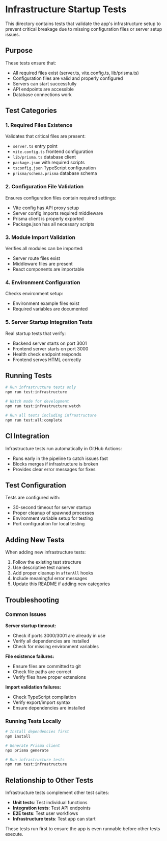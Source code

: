 # Infrastructure Startup Tests

This directory contains tests that validate the app's infrastructure setup to prevent critical breakage due to missing configuration files or server setup issues.

## Purpose

These tests ensure that:
- All required files exist (server.ts, vite.config.ts, lib/prisma.ts)
- Configuration files are valid and properly configured
- Servers can start successfully
- API endpoints are accessible
- Database connections work

## Test Categories

### 1. Required Files Existence
Validates that critical files are present:
- `server.ts` entry point
- `vite.config.ts` frontend configuration
- `lib/prisma.ts` database client
- `package.json` with required scripts
- `tsconfig.json` TypeScript configuration
- `prisma/schema.prisma` database schema

### 2. Configuration File Validation
Ensures configuration files contain required settings:
- Vite config has API proxy setup
- Server config imports required middleware
- Prisma client is properly exported
- Package.json has all necessary scripts

### 3. Module Import Validation
Verifies all modules can be imported:
- Server route files exist
- Middleware files are present
- React components are importable

### 4. Environment Configuration
Checks environment setup:
- Environment example files exist
- Required variables are documented

### 5. Server Startup Integration Tests
Real startup tests that verify:
- Backend server starts on port 3001
- Frontend server starts on port 3000
- Health check endpoint responds
- Frontend serves HTML correctly

## Running Tests

```bash
# Run infrastructure tests only
npm run test:infrastructure

# Watch mode for development
npm run test:infrastructure:watch

# Run all tests including infrastructure
npm run test:all:complete
```

## CI Integration

Infrastructure tests run automatically in GitHub Actions:
- Runs early in the pipeline to catch issues fast
- Blocks merges if infrastructure is broken
- Provides clear error messages for fixes

## Test Configuration

Tests are configured with:
- 30-second timeout for server startup
- Proper cleanup of spawned processes
- Environment variable setup for testing
- Port configuration for local testing

## Adding New Tests

When adding new infrastructure tests:

1. Follow the existing test structure
2. Use descriptive test names
3. Add proper cleanup in `afterAll` hooks
4. Include meaningful error messages
5. Update this README if adding new categories

## Troubleshooting

### Common Issues

**Server startup timeout:**
- Check if ports 3000/3001 are already in use
- Verify all dependencies are installed
- Check for missing environment variables

**File existence failures:**
- Ensure files are committed to git
- Check file paths are correct
- Verify files have proper extensions

**Import validation failures:**
- Check TypeScript compilation
- Verify export/import syntax
- Ensure dependencies are installed

### Running Tests Locally

```bash
# Install dependencies first
npm install

# Generate Prisma client
npx prisma generate

# Run infrastructure tests
npm run test:infrastructure
```

## Relationship to Other Tests

Infrastructure tests complement other test suites:
- **Unit tests**: Test individual functions
- **Integration tests**: Test API endpoints
- **E2E tests**: Test user workflows
- **Infrastructure tests**: Test app can start

These tests run first to ensure the app is even runnable before other tests execute.
